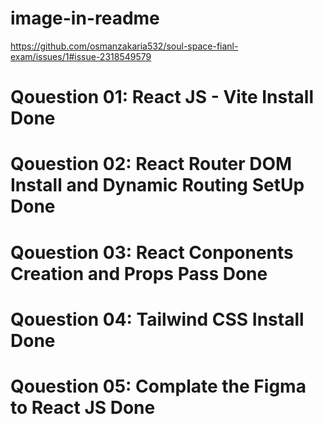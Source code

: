 # image-in-readme

https://github.com/osmanzakaria532/soul-space-fianl-exam/issues/1#issue-2318549579

# Qouestion 01: React JS - Vite Install                             Done
# Qouestion 02: React Router DOM Install and Dynamic Routing SetUp  Done
# Qouestion 03: React Conponents Creation and Props Pass            Done
# Qouestion 04: Tailwind CSS Install                                Done
# Qouestion 05: Complate the Figma to React JS                      Done

